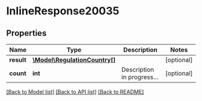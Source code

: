 # InlineResponse20035

## Properties
Name | Type | Description | Notes
------------ | ------------- | ------------- | -------------
**result** | [**\Model\RegulationCountry[]**](RegulationCountry.md) |  | [optional] 
**count** | **int** | Description in progress... | [optional] 

[[Back to Model list]](../README.md#documentation-for-models) [[Back to API list]](../README.md#documentation-for-api-endpoints) [[Back to README]](../README.md)


